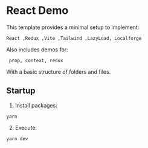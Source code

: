 # React Demo

This template provides a minimal setup to implement: 
```
React ,Redux ,Vite ,Tailwind ,LazyLoad, Localforge
```
Also includes demos for:
```
 prop, context, redux
```
With a basic structure of folders and files.

##  Startup
1. Install packages:
```
yarn
```
2. Execute:
```
yarn dev
```